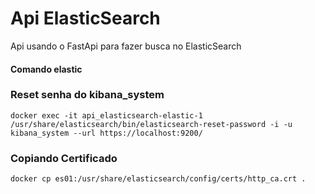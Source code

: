 # Api ElasticSearch

Api usando o FastApi para fazer busca no ElasticSearch

#### Comando elastic

### Reset senha do kibana_system

```
docker exec -it api_elasticsearch-elastic-1 /usr/share/elasticsearch/bin/elasticsearch-reset-password -i -u kibana_system --url https://localhost:9200/
```

### Copiando Certificado

```
docker cp es01:/usr/share/elasticsearch/config/certs/http_ca.crt .
```
